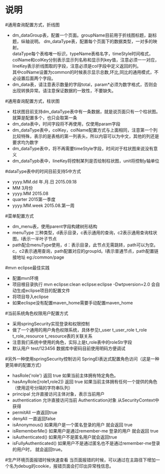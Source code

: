 说明
=====
#通用查询配置方式，折线图
* dm_dataGroup表，配置一个页面。groupName目前用于折线图标题，副标题，纵轴说明。
        dm_dataType表，配置每个页面下的数据类型，一对多的映射。<br/>
        dataType每个表格唯一标识，typeName表格名字，timeStyle时间格式，colName和colKey分别表示显示列名称和显示列key值，注意必须一一对应，lineKey表示折线图取的字段，注意必须是col字段中定义返回的列。<br/>
        其中colName设置为common的时候表示显示总数,环比,同比的通用模式，不必设置后面两个字段。
* dm_data表，请注意表示数量的字段total，param*必须为数字格式，否则会出现转换异常。请注意保证数据的一致性，不要缺失。

#通用查询配置方式，柱状图
* 柱状图目前支持dm_dataType表中有一条数据，就是说页面只有一个柱状图。就算是配置多个，也只会取第一条
* dm_data表中，时间字段将不再使用，仅使用param字段
* dm_dataType表中，colKey，colName配置方式与上面相同，注意第一个列比较特殊，表示的是表格的第一列表头，所以内容可以为中文，其他的列还是要求均为数字
* dm_dataType表中，将不再需要timeStyle字段，时间对于柱状图来说没有意义
* dm_dataTypb表中，lineKey将控制某列是否绘制柱状图，unit将控制y轴单位

#dataType表中的时间目前支持5中方式
* yyyy.MM.dd    年.月.日 2015.09.18
* MM            3月份
* yyyy.MM       2015.08
* quarter       2015第一季度
* yyyy.MM.week  2015.08.第一周

#菜单配置方式
* dm_menu表，使用parent字段构建树形结构
* menuType 三种类型，d表示目录，c表示通用的查询，c2表示通用查询柱状图，l表示一半叶子节点
* path配合menuType使用，d：表示目录，此节点无需跳转，path可以为空。c，c2表示通用查询，path配置对应的groupId。l表示普通节点，path配置链接地址 eg:/common/page

#mvn eclipse最佳实践
* 配置mvn环境
* 项目根目录执行 mvn eclipse:clean eclipse:eclipse -Dwtpversion=2.0 会自动生成eclipse项目的配置文件
* 将项目导入eclipse
* 如果eclispe没有配置maven_home需要手动配置maven_home

#当前系统角色权限用户配置方式
* 采用springSecurity实现登录和权限控制
* 做了一个通用的用户角色权限系统，具体参见t_user t_user_role t_role t_role_resource t_resource表的关联关系
* 注意我们系统中使用的角色，实际上是t_role表中的roleStr字段
* 默认用户 test/123456 数据库中密码目前使用明码方便调试

#另外一种使用springSecurity控制访问 SpringEl表达式配置角色访问（这是一种更简单的配置方式）
* hasRole('role')	返回 true 如果当前主体拥有特定角色。
* hasAnyRole([role1,role2])	返回 true 如果当前主体拥有任何一个提供的角色 （使用逗号分隔的字符串队列）
* principal	允许直接访问主体对象，表示当前用户
* authentication	允许直接访问当前 Authentication对象 从SecurityContext中获得
* permitAll	一直返回true
* denyAll	一直返回false
* isAnonymous()	如果用户是一个匿名登录的用户 就会返回 true
* isRememberMe()	如果用户是通过remember-me 登录的用户 就会返回 true
* isAuthenticated()	如果用户不是匿名用户就会返回true
* isFullyAuthenticated()	如果用户不是通过匿名也不是通过remember-me登录的用户时， 就会返回true。

#生产环境页面报错时候快速查看
当页面报错的时候，可以通过在主路径下增加一个名为debug的cookie，报错页面会打印出异常栈信息。
